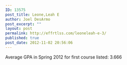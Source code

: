 ```yaml
---
ID: 13575
post_title: Leone,Leah E
author: Joel DesArmo
post_excerpt: ""
layout: post
permalink: http://effrtlss.com/leoneleah-e-3/
published: true
post_date: 2012-11-02 20:56:06
---
```

<p>Average GPA in Spring 2012 for first course listed: 3.666</p>